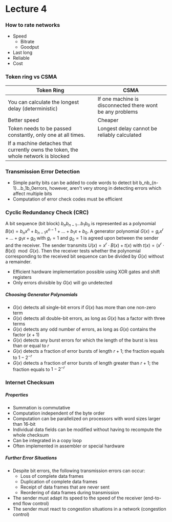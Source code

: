 # Lecture 4

### How to rate networks

- Speed
  - Bitrate
  - Goodput
- Last long
- Reliable
- Cost

### Token ring vs CSMA

| Token Ring                               | CSMA                                     |
| ---------------------------------------- | ---------------------------------------- |
| You can calculate the longest delay (deterministic) | If one machine is disconnected there wont be any problems |
| Better speed                             | Cheaper                                  |
| Token needs to be passed constantly, only one at all times. | Longest delay cannot be reliably calculated |
| If a machine detaches that currently owns the token, the whole network is blocked |                                          |

### Transmission Error Detection

- Simple parity bits can be added to code words to detect bit b_nb_{n-1}...b_1b_0errors, however, aren't very strong in detecting errors which affect multiple bits
- Computation of error check codes must be efficient

### Cyclic Redundancy Check (CRC)

A bit sequence (bit block) $b_nb_{n-1}...b_1b_0$ is represented as a polynomial $B(x) = b_nx^n + b_{n-1}x^{n-1} + ... + b_1x + b_0$. A generator polynomial $G(x) = g_rx^r + ... + g_1x + g_0$ with $g_r = 1$ and $g_0 = 1$ is agreed upon between the sender and the receiver. The sender transmits $U(x) = x^r \cdot B(x) + t(x)$ with $t(x) = (x^r \cdot B(x))\mod G(x)$. Then the receiver tests whether the polynomial corresponding to the received bit sequence can be divided by $G(x)$ without a remainder.

- Efficient hardware implementation possible using XOR gates and shift registers
- Only errors divisible by $G(x)$ will go undetected

##### Choosing Generator Polynomials

- $G(x)$ detects all single-bit errors if $G(x)$ has more than one non-zero term
- $G(x)$ detects all double-bit errors, as long as $G(x)$ has a factor with three terms
- $G(x)$ detects any odd number of errors, as long as $G(x)$ contains the factor $(x + 1)$
- $G(x)$ detects any burst errors for which the length of the burst is less than or equal to $r$
- $G(x)$ detects a fraction of error bursts of length $r + 1$; the fraction equals to $1 - 2^{-r}$ 
- $G(x)$ detects a fraction of error bursts of length greater than $r + 1$; the fraction equals to $1 − 2^{−r}$

### Internet Checksum

##### Properties

- Summation is commutative
- Computation independent of the byte order
- Computation can be parallelized on processors with word sizes larger than 16-bit
- Individual data fields can be modified without having to recompute the whole checksum
- Can be integrated in a copy loop
- Often implemented in assembler or special hardware

##### Further Error Situations

- Despite bit errors, the following transmission errors can occur:
  - Loss of complete data frames
  - Duplication of complete data frames
  - Receipt of data frames that are never sent
  - Reordering of data frames during transmission
- The sender must adapt its speed to the speed of the receiver (end-to-end flow control)
- The sender must react to congestion situations in a network (congestion control)
